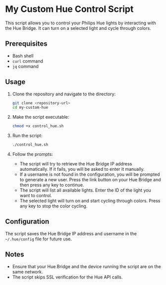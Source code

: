 # My Custom Hue Control Script

This script allows you to control your Philips Hue lights by interacting with the Hue Bridge. It can turn on a selected light and cycle through colors.

## Prerequisites

- Bash shell
- `curl` command
- `jq` command

## Usage

1. Clone the repository and navigate to the directory:
    ```bash
    git clone <repository-url>
    cd my-custom-hue
    ```

2. Make the script executable:
    ```bash
    chmod +x control_hue.sh
    ```

3. Run the script:
    ```bash
    ./control_hue.sh
    ```

4. Follow the prompts:
    - The script will try to retrieve the Hue Bridge IP address automatically. If it fails, you will be asked to enter it manually.
    - If a username is not found in the configuration, you will be prompted to generate a new user. Press the link button on your Hue Bridge and then press any key to continue.
    - The script will list all available lights. Enter the ID of the light you want to control.
    - The selected light will turn on and start cycling through colors. Press any key to stop the color cycling.

## Configuration

The script saves the Hue Bridge IP address and username in the `~/.hue/config` file for future use.

## Notes

- Ensure that your Hue Bridge and the device running the script are on the same network.
- The script skips SSL verification for the Hue API calls.
